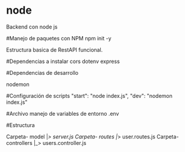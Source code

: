 # node
Backend con node js

#Manejo de paquetes con NPM
  npm init -y


Estructura basica de RestAPI funcional.

#Dependencias a instalar
  cors
  dotenv
  express

#Dependencias de desarrollo

  nodemon
  
#Configuración de scripts
  "start": "node index.js",
  "dev": "nodemon index.js"
  
#Archivo manejo de variables de entorno
  .env
  
  
#Estructura
  
  Carpeta- model
            |_> server.js
  Carpeta- routes
            |_> user.routes.js
  Carpeta- controllers 
            |_> users.controller.js
            
 
    

